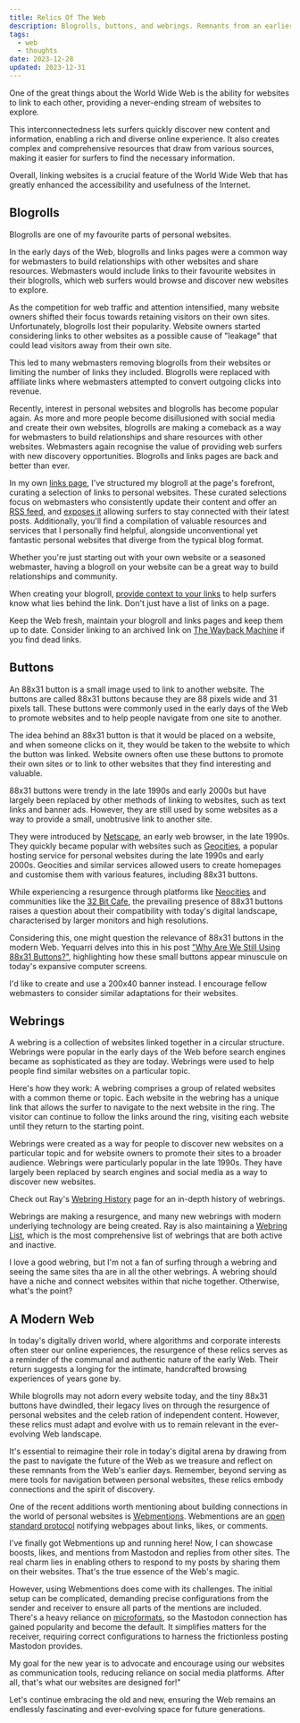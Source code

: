 ```yaml
---
title: Relics Of The Web
description: Blogrolls, buttons, and webrings. Remnants from an earlier Internet era. How do they function in today’s digital landscape?
tags:
  - web
  - thoughts
date: 2023-12-28
updated: 2023-12-31
---
```


One of the great things about the World Wide Web is the ability for websites to link to each other, providing a never-ending stream of websites to explore. 

This interconnectedness lets surfers quickly discover new content and information, enabling a rich and diverse online experience. It also creates complex and comprehensive resources that draw from various sources, making it easier for surfers to find the necessary information.

Overall, linking websites is a crucial feature of the World Wide Web that has greatly enhanced the accessibility and usefulness of the Internet.

## Blogrolls

Blogrolls are one of my favourite parts of personal websites. 

In the early days of the Web, blogrolls and links pages were a common way for webmasters to build relationships with other websites and share resources. Webmasters would include links to their favourite websites in their blogrolls, which web surfers would browse and discover new websites to explore.

As the competition for web traffic and attention intensified, many website owners shifted their focus towards retaining visitors on their own sites. Unfortunately, blogrolls lost their popularity. Website owners started considering links to other websites as a possible cause of "leakage" that could lead visitors away from their own site.

This led to many webmasters removing blogrolls from their websites or limiting the number of links they included. Blogrolls were replaced with affiliate links where webmasters attempted to convert outgoing clicks into revenue.

Recently, interest in personal websites and blogrolls has become popular again. As more and more people become disillusioned with social media and create their own websites, blogrolls are making a comeback as a way for webmasters to build relationships and share resources with other websites. Webmasters again recognise the value of providing web surfers with new discovery opportunities. Blogrolls and links pages are back and better than ever.

In my own [links page](/links/), I've structured my blogroll at the page's forefront, curating a selection of links to personal websites. These curated selections focus on webmasters who consistently update their content and offer an [RSS feed](/feeds/), and [exposes it](https://rknight.me/please-expose-your-rss/) allowing surfers to stay connected with their latest posts. Additionally, you'll find a compilation of valuable resources and services that I personally find helpful, alongside unconventional yet fantastic personal websites that diverge from the typical blog format.

Whether you're just starting out with your own website or a seasoned webmaster, having a blogroll on your website can be a great way to build relationships and community. 

When creating your blogroll, [provide context to your links](https://flamedfury.com/posts/the-art-of-hyperlinking/) to help surfers know what lies behind the link. Don't just have a list of links on a page.

Keep the Web fresh, maintain your blogroll and links pages and keep them up to date. Consider linking to an archived link on [The Wayback Machine](http://web.archive.org/) if you find dead links. 

## Buttons

An 88x31 button is a small image used to link to another website. The buttons are called 88x31 buttons because they are 88 pixels wide and 31 pixels tall. These buttons were commonly used in the early days of the Web to promote websites and to help people navigate from one site to another.

The idea behind an 88x31 button is that it would be placed on a  website, and when someone clicks on it, they would be taken to the website to which the button was linked. Website owners often use these buttons to promote their own sites or to link to other websites that they find interesting and valuable.

88x31 buttons were trendy in the late 1990s and early 2000s but have largely been replaced by other methods of linking to websites, such as text links and banner ads. However, they are still used by some websites as a way to provide a small, unobtrusive link to another site.

They were introduced by [Netscape](https://web.archive.org/web/19961026040131/http://www3.netscape.com/comprod/mirror/netscape_now_program.html), an early web browser, in the late 1990s. They quickly became popular with websites such as [Geocities](https://thehistoryoftheweb.com/an-ode-to-geocities/), a popular hosting service for personal websites during the late 1990s and early 2000s. Geocities and similar services allowed users to create homepages and customise them with various features, including 88x31 buttons.

While experiencing a resurgence through platforms like [Neocities](https://neocities.org) and communities like the [32 Bit Cafe](https://32bit.cafe/), the prevailing presence of 88x31 buttons raises a question about their compatibility with today's digital landscape, characterised by larger monitors and high resolutions.

Considering this, one might question the relevance of 88x31 buttons in the modern Web. Yequarri delves into this in his post ["Why Are We Still Using 88x31 Buttons?"](https://yequari.com/blog/2023/10/no-more-88x31-buttons/), highlighting how these small buttons appear minuscule on today's expansive computer screens.

I'd like to create and use a 200x40 banner instead. I encourage fellow webmasters to consider similar adaptations for their websites.

## Webrings

A webring is a collection of websites linked together in a circular structure. Webrings were popular in the early days of the Web before search engines became as sophisticated as they are today. Webrings were used to help people find similar websites on a particular topic.

Here's how they work: A webring comprises a group of related websites with a common theme or topic. Each website in the webring has a unique link that allows the surfer to navigate to the next website in the ring. The visitor can continue to follow the links around the ring, visiting each website until they return to the starting point.

Webrings were created as a way for people to discover new websites on a particular topic and for website owners to promote their sites to a  broader audience. Webrings were particularly popular in the late 1990s. They have largely been replaced by search engines and social media as a  way to discover new websites.

Check out Ray's [Webring History](https://brisray.com/web/webring-history.htm) page for an in-depth history of webrings.

Webrings are making a resurgence, and many new webrings with modern underlying technology are being created. Ray is also maintaining a [Webring List](https://brisray.com/web/webring-list.htm), which is the most comprehensive list of webrings that are both active and inactive. 

I love a good webring, but I'm not a fan of surfing through a webring and seeing the same sites tha are in all the other webrings. A webring should have a niche and connect websites within that niche together. Otherwise, what's the point? 

## A Modern Web

In today's digitally driven world, where algorithms and corporate interests often steer our online experiences, the resurgence of these relics serves as a reminder of the communal and authentic nature of the early Web. Their return suggests a longing for the intimate, handcrafted browsing experiences of years gone by.

While blogrolls may not adorn every website today, and the tiny 88x31 buttons have dwindled, their legacy lives on through the resurgence of personal websites and the celeb ration of independent content. However, these relics must adapt and evolve with us to remain relevant in the ever-evolving Web landscape.

It's essential to reimagine their role in today's digital arena by drawing from the past to navigate the future of the Web as we treasure and reflect on these remnants from the Web's earlier days. Remember, beyond serving as mere tools for navigation between personal websites, these relics embody connections and the spirit of discovery.

One of the recent additions worth mentioning about building connections in the world of personal websites is [Webmentions](https://alistapart.com/article/webmentions-enabling-better-communication-on-the-internet/). Webmentions are an [open standard protocol](https://www.w3.org/TR/webmention/) notifying webpages about links, likes, or comments.

I've finally got Webmentions up and running here! Now, I can showcase boosts, likes, and mentions from Mastodon and replies from other sites. The real charm lies in enabling others to respond to my posts by sharing them on their websites. That's the true essence of the Web's magic.

However, using Webmentions does come with its challenges. The initial setup can be complicated, demanding precise configurations from the sender and receiver to ensure all parts of the mentions are included. There's a heavy reliance on [microformats](http://microformats.org/wiki/webmention), so the Mastodon connection has gained popularity and become the default. It simplifies matters for the receiver, requiring correct configurations to harness the frictionless posting Mastodon provides.

My goal for the new year is to advocate and encourage using our websites as communication tools, reducing reliance on social media platforms. After all, that's what our websites are designed for!"

Let's continue embracing the old and new, ensuring the Web remains an endlessly fascinating and ever-evolving space for future generations.